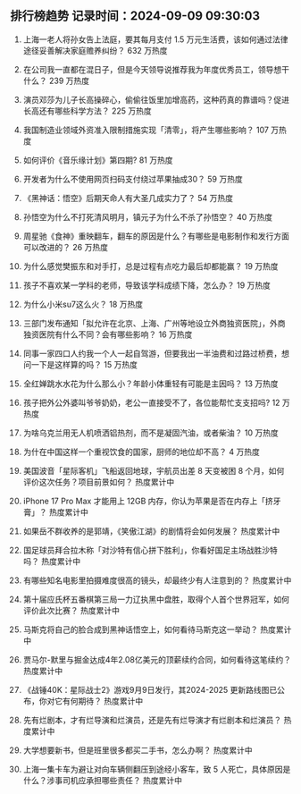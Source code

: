
## 排行榜趋势 记录时间：2024-09-09 09:30:03
  
  1. 上海一老人将孙女告上法庭，要其每月支付 1.5 万元生活费，该如何通过法律途径妥善解决家庭赡养纠纷？ 632 万热度
    
  2. 在公司我一直都在混日子，但是今天领导说推荐我为年度优秀员工，领导想干什么？ 239 万热度
    
  3. 演员邓莎为儿子长高操碎心，偷偷往饭里加增高药，这种药真的靠谱吗？促进长高还有哪些科学方法？ 225 万热度
    
  4. 我国制造业领域外资准入限制措施实现「清零」，将产生哪些影响？ 107 万热度
    
  5. 如何评价《音乐缘计划》第四期? 81 万热度
    
  6. 开发者为什么不使用网页扫码支付绕过苹果抽成30？ 59 万热度
    
  7. 《黑神话：悟空》后期天命人有大圣几成实力了？ 54 万热度
    
  8. 孙悟空为什么不打死清风明月，镇元子为什么不杀了孙悟空？ 40 万热度
    
  9. 周星驰《食神》重映翻车，翻车的原因是什么？有哪些是电影制作和发行方面可以改进的？ 26 万热度
    
  10. 为什么感觉樊振东和对手打，总是过程有点吃力最后却都能赢？ 19 万热度
    
  11. 孩子不喜欢某一学科的老师，导致该学科成绩下降，怎么办？ 19 万热度
    
  12. 为什么小米su7这么火？ 18 万热度
    
  13. 三部门发布通知「拟允许在北京、上海、广州等地设立外商独资医院」，外商独资医院有什么不同？会有哪些影响？ 16 万热度
    
  14. 同事一家四口人约我一个人一起自驾游，但要我出一半油费和过路过桥费，想问一下是这样算的吗？ 15 万热度
    
  15. 全红婵跳水水花为什么那么小？年龄小体重轻有可能是主因吗？ 13 万热度
    
  16. 孩子把外公外婆叫爷爷奶奶，老公一直接受不了，各位能帮忙支支招吗? 12 万热度
    
  17. 为啥乌克兰用无人机喷洒铝热剂，而不是凝固汽油，或者柴油？ 10 万热度
    
  18. 为什在中国这样一个重视饮食的国家，厨师的地位却不高？ 4 万热度
    
  19. 美国波音「星际客机」飞船返回地球，宇航员出差 8 天变被困 8 个月，如何评价这次任务？项目前景如何？ 热度累计中
    
  20. iPhone 17 Pro Max 才能用上 12GB 内存，你认为苹果是否在内存上「挤牙膏」？ 热度累计中
    
  21. 如果岳不群收养的是郭靖，《笑傲江湖》的剧情将会如何发展？ 热度累计中
    
  22. 国足球员拜合拉木称「对沙特有信心拼下胜利」，你看好国足主场战胜沙特吗？ 热度累计中
    
  23. 有哪些知名电影里拍摄难度很高的镜头，却最终少有人注意到的？ 热度累计中
    
  24. 第十届应氏杯五番棋第三局一力辽执黑中盘胜，取得个人首个世界冠军，如何评价此次比赛？ 热度累计中
    
  25. 马斯克将自己的脸合成到黑神话悟空上，如何看待马斯克这一举动？ 热度累计中
    
  26. 贾马尔-默里与掘金达成4年2.08亿美元的顶薪续约合同，如何看待这笔续约？ 热度累计中
    
  27. 《战锤40K：星际战士2》游戏9月9日发行，其2024-2025 更新路线图已公布，你对它有何期待？ 热度累计中
    
  28. 先有烂剧本，才有烂导演和烂演员，还是先有烂导演才有烂剧本和烂演员？ 热度累计中
    
  29. 大学想要新书，但是班里很多都买二手书，怎么办啊？ 热度累计中
    
  30. 上海一集卡车为避让对向车辆侧翻压到途经小客车，致 5 人死亡，具体原因是什么？涉事司机应承担哪些责任？ 热度累计中
    
